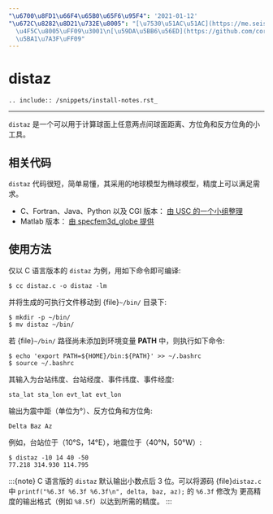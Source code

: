 ```yaml
---
"\u6700\u8FD1\u66F4\u65B0\u65F6\u95F4": '2021-01-12'
"\u672C\u8282\u8D21\u732E\u8005": "[\u7530\u51AC\u51AC](https://me.seisman.info/)\uFF08\
  \u4F5C\u8005\uFF09\u3001\n[\u59DA\u5BB6\u56ED](https://github.com/core-man)\uFF08\
  \u5BA1\u7A3F\uFF09"
---
```


# distaz

```{eval-rst}
.. include:: /snippets/install-notes.rst_
```

______________________________________________________________________

`distaz` 是一个可以用于计算球面上任意两点间球面距离、方位角和反方位角的小工具。

## 相关代码

`distaz` 代码很短，简单易懂，其采用的地球模型为椭球模型，精度上可以满足需求。

- C、Fortran、Java、Python 以及 CGI 版本： [由 USC 的一个小组整理](http://www.seis.sc.edu/software/distaz/)
- Matlab 版本： [由 specfem3d_globe 提供](https://github.com/geodynamics/specfem3d_globe/blob/master/utils/Visualization/VTK_ParaView/matlab/distaz.m)

## 使用方法

仅以 C 语言版本的 `distaz` 为例，用如下命令即可编译:

```
$ cc distaz.c -o distaz -lm
```

并将生成的可执行文件移动到 {file}`~/bin/` 目录下:

```
$ mkdir -p ~/bin/
$ mv distaz ~/bin/
```

若 {file}`~/bin/` 路径尚未添加到环境变量 **PATH** 中，则执行如下命令:

```
$ echo 'export PATH=${HOME}/bin:${PATH}' >> ~/.bashrc
$ source ~/.bashrc
```

其输入为台站纬度、台站经度、事件纬度、事件经度:

```
sta_lat sta_lon evt_lat evt_lon
```

输出为震中距（单位为°）、反方位角和方位角:

```
Delta Baz Az
```

例如，台站位于（10°S，14°E），地震位于（40°N，50°W）:

```
$ distaz -10 14 40 -50
77.218 314.930 114.795
```

:::{note}
C 语言版的 `distaz` 默认输出小数点后 3 位。可以将源码 {file}`distaz.c` 中
`printf("%6.3f %6.3f %6.3f\n", delta, baz, az);` 的 `%6.3f` 修改为
更高精度的输出格式（例如 `%8.5f`）以达到所需的精度。
:::
